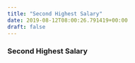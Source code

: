 ```yaml
---
title: "Second Highest Salary"
date: 2019-08-12T08:00:26.791419+00:00
draft: false
---
```


### Second Highest Salary
